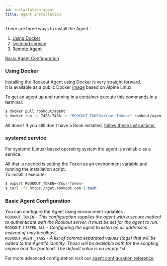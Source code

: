 ```yaml
---
id: installation-agent
title: Agent Installation
---
```



There are three ways to install the Agent -  
1. [Using Docker](#using-docker)
2. [systemd service](#systemd-service)
3. [Remote Agent](installation-agent-proxy.md)

[Basic Agent Configuration](#basic-agent-configuration)

### Using Docker

Installing the Rookout Agent using Docker is very straight forward.  
It is available as a public Docker [image](https://hub.docker.com/r/rookout/agent/) based on Alpine Linux

To get an agent up and running in a container execute this commands in a terminal:
```bash
$ docker pull rookout/agent
$ docker run -p 7486:7486 -e "ROOKOUT_TOKEN=<Your-Token>" rookout/agent
```

All done ! If you still don't have a Rook installed, [follow these instructions.](#installing-a-rook)


### systemd service

For systemd (Linux) based operating system the agent is available as a service. 

All that is needed is setting the Token as an environment variable and running the installation script.  
To install it execute:
```bash
$ export ROOKOUT_TOKEN=<Your-Token>
$ curl -fs https://get.rookout.com | bash
```

### Basic Agent Configuration

You can configure the Agent using environment variables :  
`ROOKOUT_TOKEN` - *This configuration supplies the agent with a secure method to authenticate with the Rookout server.
                   It must be set for the agent to run.*  
`ROOKOUT_LISTEN_ALL` - *Configuring the agent to listen on all addresses instead of only localhost.*  
`ROOKOUT_AGENT_TAGS` - *A list of comma separated values (tags) that will be added to the Agent's identity.
                        Those will be available both for the scripting engine and the frontend.
                        The default value is an empty list.*

For more advanced configuration visit our [agent configuration reference](agent.md)